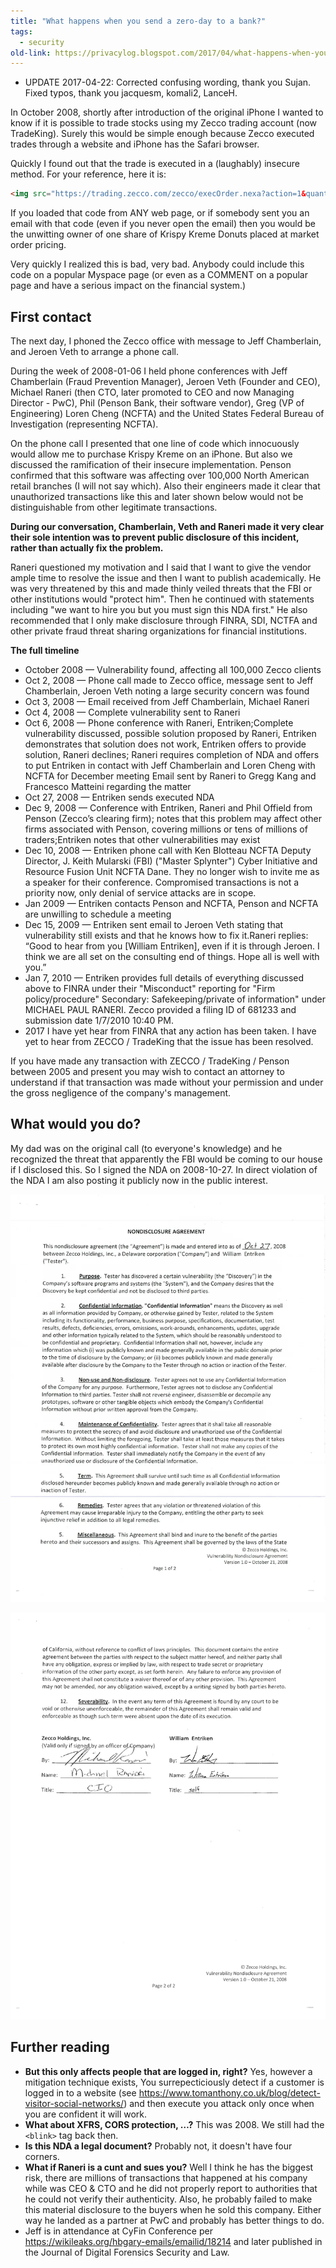 ```yaml
---
title: "What happens when you send a zero-day to a bank?"
tags: 
  - security	
old-link: https://privacylog.blogspot.com/2017/04/what-happens-when-you-send-zero-day-to.html
---
```


- UPDATE 2017-04-22: Corrected confusing wording, thank you Sujan. Fixed typos, thank you jacquesm, komali2, LanceH.

In October 2008, shortly after introduction of the original iPhone I wanted to know if it is possible to trade stocks using my Zecco trading account (now TradeKing). Surely this would be simple enough because Zecco executed trades through a website and iPhone has the Safari browser.

Quickly I found out that the trade is executed in a (laughably) insecure method. For your reference, here it is:

```html
<img src="https://trading.zecco.com/zecco/execOrder.nexa?action=1&quantity=1&symbol=kkd&instruction=1&price=&stopPrice=&timeInForce=2&styleSheet=OrderSent">
```

If you loaded that code from ANY web page, or if somebody sent you an email with that code (even if you never open the email) then you would be the unwitting owner of one share of Krispy Kreme Donuts placed at market order pricing.

Very quickly I realized this is bad, very bad. Anybody could include this code on a popular Myspace page (or even as a COMMENT on a popular page and have a serious impact on the financial system.)

## First contact

The next day, I phoned the Zecco office with message to Jeff Chamberlain, and Jeroen Veth to arrange a phone call.

During the week of 2008-01-06 I held phone conferences with Jeff Chamberlain (Fraud Prevention Manager), Jeroen Veth (Founder and CEO), Michael Raneri (then CTO, later promoted to CEO and now Managing Director - PwC), Phil (Penson Bank, their software vendor), Greg (VP of Engineering) Loren Cheng (NCFTA) and the United States Federal Bureau of Investigation (representing NCFTA).

On the phone call I presented that one line of code which innocuously would allow me to purchase Krispy Kreme on an iPhone. But also we discussed the ramification of their insecure implementation. Penson confirmed that this software was affecting over 100,000 North American retail branches (I will not say which). Also their engineers made it clear that unauthorized transactions like this and later shown below would not be distinguishable from other legitimate transactions.

**During our conversation, Chamberlain, Veth and Raneri made it very clear their sole intention was to prevent public disclosure of this incident, rather than actually fix the problem.**

Raneri questioned my motivation and I said that I want to give the vendor ample time to resolve the issue and then I want to publish academically. He was very threatened by this and made thinly veiled threats that the FBI or other institutions would "protect him". Then he continued with statements including "we want to hire you but you must sign this NDA first." He also recommended that I only make disclosure through FINRA, SDI, NCTFA and other private fraud threat sharing organizations for financial institutions.

**The full timeline**

- October 2008 — Vulnerability found, affecting all 100,000 Zecco clients
- Oct 2, 2008 — Phone call made to Zecco office, message sent to Jeff Chamberlain, Jeroen Veth noting a large security concern was found
- Oct 3, 2008 — Email received from Jeff Chamberlain, Michael Raneri
- Oct 4, 2008 — Complete vulnerability sent to Raneri
- Oct 6, 2008 — Phone conference with Raneri, Entriken;Complete vulnerability discussed, possible solution proposed by Raneri, Entriken demonstrates that solution does not work, Entriken offers to provide solution, Raneri declines; Raneri requires completion of NDA and offers to put Entriken in contact with Jeff Chamberlain and Loren Cheng with NCFTA for December meeting Email sent by Raneri to Gregg Kang and Francesco Matteini regarding the matter
- Oct 27, 2008 — Entriken sends executed NDA
- Dec 9, 2008 — Conference with Entriken, Raneri and Phil Offield from Penson (Zecco’s clearing firm); notes that this problem may affect other firms associated with Penson, covering millions or tens of millions of traders;Entriken notes that other vulnerabilities may exist
- Dec 10, 2008 — Entriken phone call with Ken Blotteau NCFTA Deputy Director, J. Keith Mularski (FBI) ("Master Splynter") Cyber Initiative and Resource Fusion Unit NCFTA Dane. They no longer wish to invite me as a speaker for their conference. Compromised transactions is not a priority now, only denial of service attacks are in scope.
- Jan 2009 — Entriken contacts Penson and NCFTA, Penson and NCFTA are unwilling to schedule a meeting
- Dec 15, 2009 — Entriken sent email to Jeroen Veth stating that vulnerability still exists and that he knows how to fix it.Raneri replies: “Good to hear from you [William Entriken], even if it is through Jeroen. I think we are all set on the consulting end of things.  Hope all is well with you.”
- Jan 7, 2010 — Entriken provides full details of everything discussed above to FINRA under their "Misconduct" reporting for "Firm policy/procedure" Secondary: Safekeeping/private of information" under MICHAEL PAUL RANERI. Zecco provided a filing ID of 681233 and submission date 1/7/2010 10:40 PM.
- 2017 I have yet hear from FINRA that any action has been taken. I have yet to hear from ZECCO / TradeKing that the issue has been resolved.

If you have made any transaction with ZECCO / TradeKing / Penson between 2005 and present you may wish to contact an attorney to understand if that transaction was made without your permission and under the gross negligence of the company's management.

## What would you do?

My dad was on the original call (to everyone's knowledge) and he recognized the threat that apparently the FBI would be coming to our house if I disclosed this. So I signed the NDA on 2008-10-27. In direct violation of the NDA I am also posting it publicly now in the public interest.

![NDA 1](/assets/images/2017-04-20-how-to-zero-day-a-bank.webp)

![NDA 2](/assets/images/2017-04-20-how-to-zero-day-a-bank-2.webp)

## Further reading

- **But this only affects people that are logged in, right?** Yes, however a mitigation technique exists, You surrepecticiously detect if a customer is logged in to a website (see <https://www.tomanthony.co.uk/blog/detect-visitor-social-networks/>) and then execute you attack only once when you are confident it will work.
- **What about XFRS, CORS protection, …?** This was 2008. We still had the `<blink>` tag back then.
- **Is this NDA a legal document?** Probably not, it doesn't have four corners.
- **What if Raneri is a cunt and sues you?** Well I think he has the biggest risk, there are millions of transactions that happened at his company while was CEO & CTO and he did not properly report to authorities that he could not verify their authenticity. Also, he probably failed to make this material disclosure to the buyers when he sold this company. Either way he landed as a partner at PwC and probably has better things to do.
- Jeff is in attendance at CyFin Conference per <https://wikileaks.org/hbgary-emails/emailid/18214> and later published in the Journal of Digital Forensics Security and Law.
